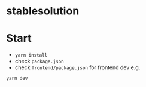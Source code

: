 # stablesolution


# Start
+ `yarn install`
+ check `package.json` 
+ check `frontend/package.json` for frontend dev 
e.g. 
```
yarn dev
```

